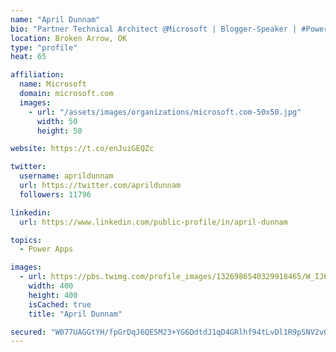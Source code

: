 ```yaml
---
name: "April Dunnam"
bio: "Partner Technical Architect @Microsoft | Blogger-Speaker | #PowerApps, #PowerAutomate, #Office365, #SharePoint | #WIT | #Karaoke Queen"
location: Broken Arrow, OK
type: "profile"
heat: 65

affiliation:
  name: Microsoft
  domain: microsoft.com
  images:
    - url: "/assets/images/organizations/microsoft.com-50x50.jpg"
      width: 50
      height: 50

website: https://t.co/enJuiGEQZc

twitter:
  username: aprildunnam
  url: https://twitter.com/aprildunnam
  followers: 11796

linkedin:
  url: https://www.linkedin.com/public-profile/in/april-dunnam

topics:
  - Power Apps

images:
  - url: https://pbs.twimg.com/profile_images/1326986540329918465/W_IJ6Ih2_400x400.jpg
    width: 400
    height: 400
    isCached: true
    title: "April Dunnam"

secured: "W077UAGGtYH/fpGrDqJ6QE5M23+YG6DdtdJ1qD4GRlhf94tLvDl1R9pSNV2v08IfStDD9kROyMFWMVhjsiccoqi4TpR2riRTkAUEwUKx2/8YttTaSe2w9nnx80EGXuWLC5UgiGu2GViAEdOea9ElM+GOMzovpRbs+HndsqODe9DdJqar5l5LQ66EL6O4DiMPIWk4l7UNHVCyjKIpWhL0lYIuBDFDhuWkeKStuZJH1N/e2v8Zw9hk3ME3VXXmWPVSXsiZOoJIyoh8VpPn0qYNd2JuIiKGv26h/MpVav3LUWrWosY4VY974t1fZYU2AWZ/ew5B8zNXHceanvbgqZc4Kwy0lXLsHVhH4kezK8U1dylYUTTgItx+yyxzHW0w1kh4MmL3IWrMo70FWjfmLhRXyvpRwUth6jnZVN1eLKPU3r4=;7YSqVzfDkJ1M4NAaDkbqQA=="
---
```


